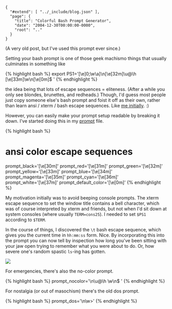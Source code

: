 
    {
      "#extend": [ "../_include/blog.json" ],
      "page": {
        "title": "Colorful Bash Prompt Generator",
        "date": "2004-12-30T00:00:00-0000",
        "root": ".."
      }
    }

(A very old post, but I've used this prompt ever since.)

Setting your bash prompt is one of those geek machismo things that usually culminates in something like

{% highlight bash %}
export PS1='\[\e]0;\w\a\]\n\[\e[32m\]\u@\h \[\e[33m\]\w\n\[\e[0m\]$ '
{% endhighlight %}

the idea being that lots of escape sequences = eliteness. (After a while you only see blondes, brunettes, and redheads.) Though, I'd guess most people just copy someone else's bash prompt and foist it off as their own, rather than learn ansi / xterm / bash escape sequences. Like <a href="http://blogs.thegotonerd.com/maelstrom/archives/000453.html">me initially</a>. :)

However, you can easily make your prompt setup readable by breaking it down. I've started doing this in my <a href="http://thegotonerd.com/scripts/agrow/conf/prompt.html">prompt</a> file.

{% highlight bash %}
# ansi color escape sequences
prompt_black='\[\e[30m\]'
prompt_red='\[\e[31m\]'
prompt_green='\[\e[32m\]'
prompt_yellow='\[\e[33m\]'
prompt_blue='\[\e[34m\]'
prompt_magenta='\[\e[35m\]'
prompt_cyan='\[\e[36m\]'
prompt_white='\[\e[37m\]'
prompt_default_color='\[\e[0m\]'
{% endhighlight %}

My motivation initially was to avoid beeping console prompts. The xterm escape sequence to set the window title contains a bell character, which was of course interpreted by xterm and friends, but not when I'd sit down at system consoles (where usually `TERM=cons25`). I needed to set `$PS1` according to `$TERM`.

In the course of things, I discovered the `\t` bash escape sequence, which gives you the current time in `hh:mm:ss` form. Nice. By incorporating this into the prompt you can now tell by inspection how long you've been sitting with your jaw open trying to remember what you were about to do. Or, how severe one's random spastic `ls`-ing has gotten.

<div class="image">
<a href="http://blogs.thegotonerd.com/maelstrom/images/bash-prompt-with-time.png">
<img src="/images/bash-prompt-with-time-small.png" />
</a>
</div>

For emergencies, there's also the no-color prompt.

{% highlight bash %}
prompt_nocolor='\n\u@\h \w\n$ '
{% endhighlight %}

For nostalgia (or out of masochism) there's the old dos prompt.

{% highlight bash %}
prompt_dos='\n\w>'
{% endhighlight %}

